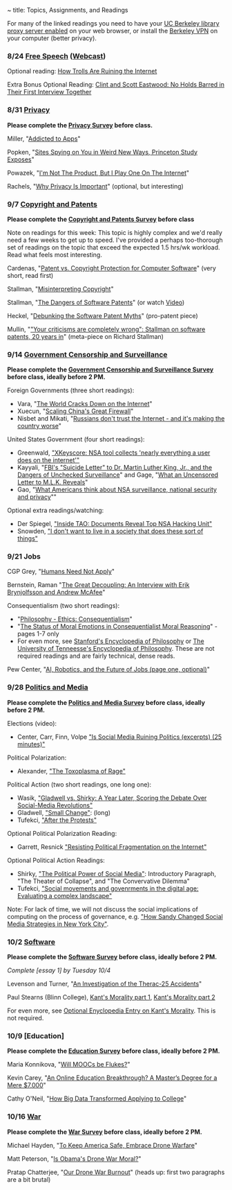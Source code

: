 ~ title: Topics, Assignments, and Readings

<!--[Attendance form is here](http://goo.gl/forms/FRRPoYpwP9)-->

For many of the linked readings you need to have your [UC Berkeley library
proxy server enabled][proxy] on your web browser, or install the [Berkeley
VPN][vpn] on your computer (better privacy).

   [proxy]: http://www.lib.berkeley.edu/Help/proxy.html
   [vpn]: http://www.lib.berkeley.edu/Help/vpn.html

### 8/24 [Free Speech](https://docs.google.com/presentation/d/1-sFpp4PLjJFCfT_-gdLi0DUYbRjZY6SjZ8tvIfjxY_A/pub?start=false&loop=false&delayms=3000) ([Webcast](https://www.youtube.com/watch?v=97ZlpknJ8Ew))

Optional reading: [How Trolls Are Ruining the Internet](http://time.com/4457110/internet-trolls/?xid=fbshare)

Extra Bonus Optional Reading: [Clint and Scott Eastwood: No Holds Barred in Their First Interview Together](http://www.esquire.com/entertainment/a46893/double-trouble-clint-and-scott-eastwood/)


### 8/31 [Privacy](https://docs.google.com/presentation/d/14qby_BZHDsgyEQLsGsZVMOQ_6pbfIsG34otOxjfmi8s/pub?start=false&loop=false&delayms=3000)

**Please complete the [Privacy Survey](https://goo.gl/forms/LmQrq4qhdTT5ery33) before class.**

Miller, "[Addicted to Apps][addicted]"

Popken, "[Sites Spying on You in Weird New Ways, Princeton Study Exposes][ad_spying]"

Powazek, "[I'm Not The Product, But I Play One On The Internet][not_the_product]"

Rachels, "[Why Privacy Is Important][why_privacy]" (optional, but interesting)

   [why_privacy]: http://www.jstor.org/stable/2265077   
   [addicted]: http://www.nytimes.com/2013/08/25/sunday-review/addicted-to-apps.html
   [ad_spying]: http://www.nbcnews.com/tech/security/princeton-study-exposes-weird-new-ways-sites-are-spying-you-n622391
   [not_the_product]: http://powazek.com/posts/3229


### 9/7 [Copyright and Patents](https://docs.google.com/presentation/d/16Qq0s71UMOedS29hPdiZkEZQhVallJ_KtV_NaHQ1tsU/pub?start=false&loop=false&delayms=3000)

**Please complete the [Copyright and Patents Survey](https://goo.gl/forms/HO4LNBOYqm5lrfKl2) before class**

Note on readings for this week: This topic is highly complex and we'd really need a few weeks to get up to speed. I've provided a perhaps too-thorough set of readings on the topic that exceed the expected 1.5 hrs/wk workload. Read what feels most interesting.

Cardenas, "[Patent vs. Copyright Protection for Computer Software][copyright_vs_patent]" (very short, read first)

Stallman, "[Misinterpreting Copyright][copyright]"

Stallman, "[The Dangers of Software Patents][no_patent]" (or watch [Video][no_patent_video])

Heckel, "[Debunking the Software Patent Myths][yes_patent]" (pro-patent piece)

Mullin, "["Your criticisms are completely wrong": Stallman on software patents, 20 years in][meta_patent]" (meta-piece on Richard Stallman)

   [copyright_vs_patent]: https://www.linkedin.com/pulse/patent-vs-copyright-protection-computer-software-de-cardenas-jd-mba  
   [copyright]: http://www.gnu.org/philosophy/misinterpreting-copyright.html
   [no_patent]: https://www.gnu.org/philosophy/danger-of-software-patents.en.html
   [no_patent_video]: https://www.youtube.com/watch?v=aiKRt3-FbM0
   [yes_patent]: http://groups.csail.mit.edu/mac/classes/6.805/articles/int-prop/heckel-debunking.html
   [meta_patent]: http://arstechnica.com/tech-policy/2012/11/your-criticisms-are-completely-wrong-stallman-on-software-patents/

<!-- 
### 3/7 [Government Censorship and Surveillance](https://docs.google.com/a/berkeley.edu/presentation/d/17Aleq1DvWlM-X7-bBi_pkVkeVuJjg67Dw_uIqjjkmAk/edit?usp=sharing)
 -->
### 9/14 [Government Censorship and Surveillance](https://docs.google.com/presentation/d/1b2RTRxNw4b0ywgU4Zj5K42VAip75hx2D0vYzrjzJTfs/edit?usp=sharing)

**Please complete the [Government Censorship and Surveillance Survey](https://docs.google.com/a/berkeley.edu/forms/d/e/1FAIpQLSc2y5tLZIMd4ZvK2Qbyan-YloNPqkuYRnSJJjOsqNL-jwdMtA/viewform) before class, ideally before 2 PM.**

Foreign Governments (three short readings):
   - Vara, "[The World Cracks Down on the Internet][world_internet_crackdown]"
   - Xuecun, "[Scaling China's Great Firewall][chinese_censorship]"
   - Nisbet and Mikati, "[Russians don't trust the Internet - and it's making the country worse][russian_censorship]"

United States Government (four short readings):
   - Greenwald, ["XKeyscore: NSA tool collects 'nearly everything a user does on the internet'"][xkeyscore]
   - Kayyali, "[FBI's "Suicide Letter" to Dr. Martin Luther King, Jr., and the Dangers of Unchecked Surveillance][mlk1]" and Gage, "[What an Uncensored Letter to M.L.K. Reveals][mlk2]"
   - Gao, "[What Americans think about NSA surveillance, national security and privacy][pew_surveillance]""

Optional extra readings/watching:
   - Der Spiegel, ["Inside TAO: Documents Reveal Top NSA Hacking Unit"][nsa_tao]
   - Snowden, ["I don't want to live in a society that does these sort of things"][snowden]

   [world_internet_crackdown]: http://www.newyorker.com/tech/elements/world-cracks-internet
   [chinese_censorship]: http://www.nytimes.com/2015/08/18/opinion/murong-xuecun-scaling-chinas-great-firewall.html?_r=0
   [russian_censorship]: https://www.washingtonpost.com/posteverything/wp/2015/02/18/russians-dont-trust-the-internet-and-its-making-the-country-worse/
   [mlk1]: https://www.eff.org/deeplinks/2014/11/fbis-suicide-letter-dr-martin-luther-king-jr-and-dangers-unchecked-surveillance
   [mlk2]: http://www.nytimes.com/2014/11/16/magazine/what-an-uncensored-letter-to-mlk-reveals.html
   [xkeyscore]: http://www.theguardian.com/world/2013/jul/31/nsa-top-secret-program-online-data
   [pew_surveillance]: http://www.pewresearch.org/fact-tank/2015/05/29/what-americans-think-about-nsa-surveillance-national-security-and-privacy/
   [nsa_tao]: http://www.spiegel.de/international/world/the-nsa-uses-powerful-toolbox-in-effort-to-spy-on-global-networks-a-940969.html
   [snowden]: https://www.youtube.com/watch?v=5yB3n9fu-rM

### 9/21 Jobs

CGP Grey, "[Humans Need Not Apply][humans_need_not_apply]"

Bernstein, Raman "[The Great Decoupling: An Interview with Erik Brynjolfsson and Andrew McAfee][decoupling]"

Consequentialism (two short readings):
   - "[Philosophy - Ethics: Consequentialism][consequentialism1]"
   - "[The Status of Moral Emotions in Consequentialist Moral Reasoning][consequentialism2]" - pages 1-7 only
   - For even more, see [Stanford's Encyclopedia of Philosophy][consequentialism3] or [The University of Tenneesse's Encyclopedia of Philosophy][consequentialism4]. These are not required readings and are fairly technical, dense reads.

Pew Center, "[AI, Robotics, and the Future of Jobs (page one, optional)][ai_jobs]"

   [humans_need_not_apply]: https://www.youtube.com/watch?v=7Pq-S557XQU
   [decoupling]: https://hbr.org/2015/06/the-great-decoupling
   [ai_jobs]: http://www.pewinternet.org/2014/08/06/future-of-jobs/
   [consequentialism1]: https://www.youtube.com/watch?v=hACdhD_kes8
   [consequentialism2]: https://www.law.yale.edu/system/files/documents/pdf/Intellectual_Life/Frank_Status_of_Moral_Reasoning.pdf
   [consequentialism3]: http://plato.stanford.edu/entries/consequentialism/
   [consequentialism4]: http://www.iep.utm.edu/conseque/

### 9/28 [Politics and Media](https://docs.google.com/a/berkeley.edu/presentation/d/1bUGZQhweO6aZKHkYey0St9wzJtibMEgqESymg7BRqwU/edit?usp=sharing)
**Please complete the [Politics and Media Survey](https://goo.gl/forms/fO89PpBVqIWVESxd2) before class, ideally before 2 PM.**


Elections (video):
   - Center, Carr, Finn, Volpe ["Is Social Media Ruining Politics (excerpts) (25 minutes)"][harvard_debate]

Political Polarization:
   - Alexander, ["The Toxoplasma of Rage"][toxoplasma]

Political Action (two short readings, one long one):
   - Wasik, ["Gladwell vs. Shirky: A Year Later, Scoring the Debate Over Social-Media Revolutions"][gladwell_vs_shirky]
   - Gladwell, ["Small Change"][small_change]: (long)
   - Tufekci, ["After the Protests"][turkey_social_media]

Optional Political Polarization Reading:
   - Garrett, Resnick ["Resisting Political Fragmentation on the Internet"][resnick]

Optional Political Action Readings:
   - Shirky, ["The Political Power of Social Media"][shirky]: Introductory Paragraph, "The Theater of Collapse", and "The Convervative Dilemma"
   - Tufekci, ["Social movements and govenrments in the digital age: Evaluating a complex landscape"][tufekci_long]

Note: For lack of time, we will not discuss the social implications of computing on the process of governance, e.g. ["How Sandy Changed Social Media Strategies in New York City"][social_media_NYC].

   [harvard_debate]: https://youtu.be/jITEfXNJ9I0
   [tufekci_long]: http://jia.sipa.columbia.edu/files/2014/12/xvii-18_Tufekci_Article.pdf
   [turkey_social_media]: http://www.nytimes.com/2014/03/20/opinion/after-the-protests.html
   [small_change]: http://www.newyorker.com/magazine/2010/10/04/small-change-malcolm-gladwell
   [shirky]: https://www.foreignaffairs.com/articles/2010-12-20/political-power-social-media
   [social_media_NYC]: http://www.govtech.com/public-safety/How-Sandy-Changed-Social-Media-Strategies-in-New-York-City.html
   [gladwell_vs_shirky]: http://www.wired.com/2011/12/gladwell-vs-shirky/
   [polarization_in_europe]: http://themonkeycage.org/2013/08/not-much-political-polarization-in-europe/
   [filter_bubble_ted]: https://www.ted.com/talks/eli_pariser_beware_online_filter_bubbles
   [resnick]: http://www.mitpressjournals.org/doi/pdf/10.1162/DAED_a_00118
   [toxoplasma]: http://slatestarcodex.com/2014/12/17/the-toxoplasma-of-rage/

### 10/2 [Software](https://docs.google.com/presentation/d/1tlQWn7dEFWkUX1i9efGYYQAxloPtwiZBJdn3NUzxpUU/edit?usp=sharing)
**Please complete the [Software Survey](https://goo.gl/forms/rBooDyehzeoWvCDt1) before class, ideally before 2 PM.**


*Complete [essay 1] by Tuesday 10/4*

Levenson and Turner, "[An Investigation of the Therac-25 Accidents][therac]" 

Paul Stearns (Blinn College), [Kant's Morality part 1][stearns_kant1], [Kant's Morality part 2][stearns_kant2]

For even more, see [Optional Enyclopedia Entry on Kant's Morality][stanford_kant]. This is not required.

   [therac]: http://ieeexplore.ieee.org/stamp/stamp.jsp?tp=&arnumber=274940
   [stearns_kant1]: https://www.youtube.com/watch?v=W_Q8cNzjTv0
   [stearns_kant2]: https://www.youtube.com/watch?v=KQqcD3_3_Y8
   [stanford_kant]: http://plato.stanford.edu/entries/kant-moral/#GooWilMorWorDut

### 10/9 [Education]
**Please complete the [Education Survey](https://goo.gl/forms/FdrHdeJuq3R9RfmE2) before class, ideally before 2 PM.**


Maria Konnikova, "[Will MOOCs be Flukes?][MOOcs]"

Kevin Carey, "[An Online Education Breakthrough? A Master’s Degree for a Mere $7,000][georgia_tech]"

Cathy O'Neil, "[How Big Data Transformed Applying to College][big_data_college]"

   [MOOCs]: http://www.newyorker.com/science/maria-konnikova/moocs-failure-solutions
   [georgia_tech]: http://www.nytimes.com/2016/09/29/upshot/an-online-education-breakthrough-a-masters-degree-for-a-mere-7000.html
   [big_data_college]: http://www.slate.com/articles/business/moneybox/2016/09/how_big_data_made_applying_to_college_tougher_crueler_and_more_expensive.html

### 10/16 [War](https://docs.google.com/presentation/d/1q-EWjBlKZtfZSjm7v4_1usm5oVadRgBDqVpPhWc8Qlg/edit?usp=sharing)
**Please complete the [War Survey](https://goo.gl/forms/awSxg5hoVK5ewVVS2) before class, ideally before 2 PM.**

Michael Hayden,  "[To Keep America Safe, Embrace Drone Warfare][embrace_drones]"

Matt Peterson, "[Is Obama's Drone War Moral?][are_drones_moral]"

Pratap Chatterjee, "[Our Drone War Burnout][drone_burnout]" (heads up: first two paragraphs are a bit brutal)

   [embrace_drones]: http://www.nytimes.com/2016/02/21/opinion/sunday/drone-warfare-precise-effective-imperfect.html
   [are_drones_moral]: http://www.theatlantic.com/international/archive/2016/08/obama-drone-morality/496433/c
   [drone_burnout]: http://www.nytimes.com/2015/07/14/opinion/our-drone-war-burnout.html

<!--
### 2/15 No Class

### 2/22 [War](https://docs.google.com/presentation/d/1HCja_CWeD8lbf9O38IUiBZLcAZsLqViKGOVoZnQZQMM/edit?usp=sharing)

**Please complete the [War Survey](https://goo.gl/Cg0w19) before class.**

Drones (three short readings):
   - "[Drone Strikes Reveal Uncomfortable Truth: U.S. Is Often Unsure About Who Will Die][drones1]"
   - "[The Moral Case for Drones][drones2]"
   - "[Our Drone War Burnout][drones3]" (heads up: first two paragraphs are a bit brutal)

Automated Weapons Ban (three short readings):
   - "[We Should Not Ban 'Killer Robots,' and Here's Why][killbot1]"
   - "[Why We Really Should Ban Autonomous Weapons: A Response][killbot2]"
   - "[Ban or No Ban, Hard Questions Remain on Autonomous Weapons][killbot3]"



   [drones1]: http://www.nytimes.com/2015/04/24/world/asia/drone-strikes-reveal-uncomfortable-truth-us-is-often-unsure-about-who-will-die.html?_r=0
   [drones2]: http://www.nytimes.com/2012/07/15/sunday-review/the-moral-case-for-drones.html
   [drones3]: http://www.nytimes.com/2015/07/14/opinion/our-drone-war-burnout.html
   [killbot1]: http://spectrum.ieee.org/automaton/robotics/artificial-intelligence/we-should-not-ban-killer-robots
   [killbot2]: http://spectrum.ieee.org/automaton/robotics/artificial-intelligence/why-we-really-should-ban-autonomous-weapons
   [killbot3]: http://spectrum.ieee.org/automaton/robotics/military-robots/ban-or-no-ban-hard-questions-remain-on-autonomous-weapons






### 3/14 [Finance](https://docs.google.com/presentation/d/1T3dkdITrDdwJq2pxhjGjbDX0JEPXaGCjdwCBZZT2xwY/edit?usp=sharing)

Hug, "[A Stock Market Primer (draft)][stock_market_primer]"

Wigglesworth, "[Treasury market's bogeymen are here to stay][bogeymen]"

First Round Capital, "[Quarterly Report, Q1 2016][first_round]"

Paul Stearns (Blinn College), [Kant's Morality part 1][stearns_kant1], [Kant's Morality part 2][stearns_kant2]

For even more, see [Optional Enyclopedia Entry on Kant's Morality][stanford_kant]. This is not required.

   [stock_market_primer]: https://docs.google.com/document/d/14vnPi9LodKX2cpgLltBi9uekFysNCHkJ3WDiOqM7sr4/edit?usp=drive_web
   [hft]: http://www.businessweek.com/articles/2013-06-06/how-the-robots-lost-high-frequency-tradings-rise-and-fall
   [bogeymen]: http://www.ft.com/cms/s/0/4ca1d2a4-2683-11e5-9c4e-a775d2b173ca.html#axzz42QBVNtfd
   [stearns_kant1]: https://www.youtube.com/watch?v=W_Q8cNzjTv0
   [stearns_kant2]: https://www.youtube.com/watch?v=KQqcD3_3_Y8
   [stanford_kant]: http://plato.stanford.edu/entries/kant-moral/#GooWilMorWorDut
   [first_round]: http://www.scribd.com/doc/302198774/First-Round-Capital-Q4-2015-LP-Letter

Philips, "[How the Robots Lost: High-Frequency Trading's Rise and Fall][hft]"
### 3/21 No Class



### 4/4 [Software]

*Complete [essay 2] by Thursday 10/29*

*Please complete the [Software Survey](http://goo.gl/forms/Rge44H4EHU) before class.*

Levenson and Turner, "[An Investigation of the Therac-25 Accidents][therac]" (commentaries)

Dartington, [Virtue Ethics][virtue_ethics_dartington]

[Virtue Ethics in More Detail (optional)][stanford_virtue]

Anscombe, [Modern Moral Philosophy (The Paper That Brought Back Virtue Ethics) (optional)][anscombe]

   [virtue_ethics_dartington]: https://www.youtube.com/watch?v=PHVuzec6s0c
   [stanford_virtue]: http://plato.stanford.edu/entries/ethics-virtue/
   [anscombe]: http://www.pitt.edu/~mthompso/readings/mmp.pdf

### 4/11 Professional Ethics

*Please complete the [Professional Ethics Survey](http://goo.gl/forms/kkshLHaqbP) before class.*

ACM, "[Professional Code of Conduct][acm_code]"

Anderson, "[Using the new ACM Code of Ethics in Decision Making][using]" (commentaries)

Kaptein, Schwarz "[The Effectiveness of Business Codes: A Critical Examination of Existing Studies and the Development of an Integrated Research Model, pg. 111-117 (esp. 111-114)][ethical_code_efficacy]"

(Optional) MacIntyre, Chapter 14 of [After Virtue][macintyre], "The Nature of the Virtues" (see first search result)

   [acm_code]: http://www.acm.org/about/code-of-ethics
   [using]: http://www.acm.org/about/p98-anderson.pdf
   [ethical_code_efficacy]: http://link.springer.com/article/10.1007/s10551-006-9305-0
   [macintyre]: https://www.google.com/search?q=after%20virtue%20macintyre%20pdf

### 4/18 Poverty

*Please complete the [Poverty Survey](http://goo.gl/forms/bRDyNn8wvD) before class.*

Gates, "[Mobile Banking Will Help the Poor Transform Their Lives][gates]"

Rotman, "[Technology and Inequality][rotman]"

Singer, "[The Singer Solution to World Poverty][singer]"

Packer, "[Change The World (optional)][packer]"

   [gates]: http://www.gatesnotes.com/2015-annual-letter?page=3&lang=en
   [rotman]: http://www.technologyreview.com/featuredstory/531726/technology-and-inequality/
   [singer]: http://www.nytimes.com/1999/09/05/magazine/the-singer-solution-to-world-poverty.html?pagewanted=all
   [packer]: http://www.newyorker.com/magazine/2013/05/27/change-the-world

### 4/25 Conclusion

Joy, "[Why the Future Doesn't Need Us][future]"

Khatchadourian, "[The Doomsday Invention][doom]"

   [future]: http://www.wired.com/wired/archive/8.04/joy_pr.html
   [doom]: http://www.newyorker.com/magazine/2015/11/23/doomsday-invention-artificial-intelligence-nick-bostrom

-->